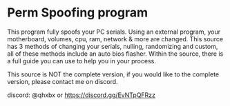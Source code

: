 # Perm Spoofing program

This program fully spoofs your PC serials. Using an external program, your motherboard, volumes, cpu, ram, network & more are changed. This source has 3 methods of changing your serials, nulling, randomizing and custom, all of these methods include an auto bios flasher. Within the source, there is a full guide you can use to help you in your process. 

This source is NOT the complete version, if you would like to the complete version, please contact me on discord.

discord: @qhxbx or https://discord.gg/EvNTpQFRzz
